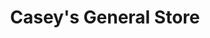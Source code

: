 ---
title: "Casey's General Store"
url: /derby/caseys-general-store-west-patriot-avenue/
shop: convenience
---